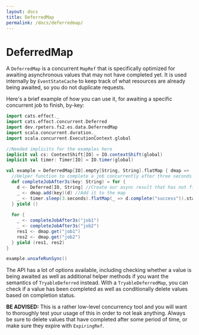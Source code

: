 ```yaml
---
layout: docs
title: DeferredMap
permalink: /docs/deferredmap/
---
```

# DeferredMap
A `DeferredMap` is a concurrent `MapRef` that is specifically optimized for awaiting asynchronous values that may not have completed yet.
It is used internally by `EventStateCache` to keep track of what resources are already being awaited, so you do not duplicate requests.

Here's a brief example of how you can use it, for awaiting a specific concurrent job to finish, by-key:

```scala mdoc:silent
import cats.effect._
import cats.effect.concurrent.Deferred
import dev.rpeters.fs2.es.data.DeferredMap
import scala.concurrent.duration._
import scala.concurrent.ExecutionContext.global

//Needed implicits for the examples here
implicit val cs: ContextShift[IO] = IO.contextShift(global)
implicit val timer: Timer[IO] = IO.timer(global)

val example = DeferredMap[IO].empty[String, String].flatMap { dmap =>
  //Helper function to complete a job concurrently after three seconds
  def completeJobAfter3s(key: String) = for {
    d <- Deferred[IO, String] //Create our async result that has not finished yet
    _ <- dmap.add(key)(d) //Add it to the map
    _ <- timer.sleep(3.seconds).flatMap(_ => d.complete("success")).start //Complete it asynchronously
  } yield ()
  
  for {
    _ <- completeJobAfter3s("job1")
    _ <- completeJobAfter3s("job2")
    res1 <- dmap.get("job1")
    res2 <- dmap.get("job2")
  } yield (res1, res2)
}
```
```scala mdoc
example.unsafeRunSync()
```

The API has a lot of options available, including checking whether a value is being awaited as well as additional helper methods if you want the semantics of `TryableDeferred` instead.
With a `TryableDeferredMap`, you can check if a value has been completed as well as conditionally delete values based on completion status.

**BE ADVISED:** This is a rather low-level concurrency tool and you will want to thoroughly test your usage of this in order to not leak anything.
Always be sure to delete values that have completed after some period of time, or make sure they expire with `ExpiringRef`.